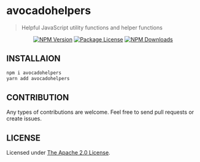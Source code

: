 # avocadohelpers

> Helpful JavaScript utility functions and helper functions

<p align="center">
<a href="https://img.shields.io/npm/v/avocadohelpers"><img src="https://img.shields.io/npm/v/avocadohelpers" alt="NPM Version" /></a>
<a href="https://img.shields.io/npm/l/avocadohelpers"><img src="https://img.shields.io/npm/l/avocadohelpers" alt="Package License" /></a>
<a href="https://www.npmjs.com/package/avocadohelpers"><img src="https://img.shields.io/npm/dm/avocadohelpers" alt="NPM Downloads" /></a>

## INSTALLAION

```bash
npm i avocadohelpers
yarn add avocadohelpers

```

## CONTRIBUTION

Any types of contributions are welcome. Feel free to send pull requests or create issues.

## LICENSE

Licensed under [The Apache 2.0 License](LICENSE).
